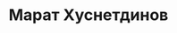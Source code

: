 ---
layout: speaker

title: Марат Хуснетдинов
avatar: /assets/avatars/marat-khusnetdinov.png
slug: marat-khusnetdinov

about: >
  Full-Stack Developer, Co-founder howtohireme.ru
---